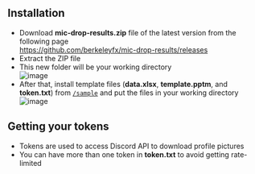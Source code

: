 ## Installation

- Download **mic-drop-results.zip** file of the latest version from the following page<br>https://github.com/berkeleyfx/mic-drop-results/releases
- Extract the ZIP file
- This new folder will be your working directory<br>![image](https://user-images.githubusercontent.com/106049382/195757100-d220565d-360f-460b-920a-5754877219bd.png)
- After that, install template files (**data.xlsx**, **template.pptm**, and **token.txt**) from [`/sample`](./sample) and put the files in your working directory<br>![image](https://user-images.githubusercontent.com/106049382/195757406-5fb450db-f959-4219-abf4-989b54d7831f.png)

## Getting your tokens

- Tokens are used to access Discord API to download profile pictures
- You can have more than one token in **token.txt** to avoid getting rate-limited
